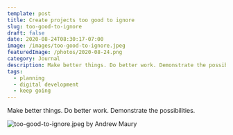 ```yaml
---
template: post
title: Create projects too good to ignore
slug: too-good-to-ignore
draft: false
date: 2020-08-24T08:30:17-07:00
image: /images/too-good-to-ignore.jpeg
featuredImage: /photos/2020-08-24.png
category: Journal
description: Make better things. Do better work. Demonstrate the possibilities.
tags:
  - planning
  - digital development
  - keep going 
---
```

Make better things. Do better work. Demonstrate the possibilities.

![too-good-to-ignore.jpeg by Andrew Maury](/images/too-good-to-ignore.jpeg)
